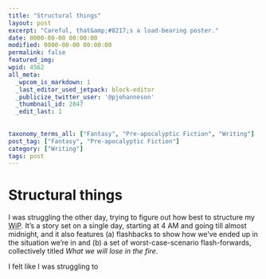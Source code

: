 ```yaml
---
title: "Structural things"
layout: post
excerpt: "Careful, that&amp;#8217;s a load-bearing poster."
date: 0000-00-00 00:00:00
modified: 0000-00-00 00:00:00
permalink: false
featured_img: 
wpid: 4562
all_meta: 
  _wpcom_is_markdown: 1
  _last_editor_used_jetpack: block-editor
  _publicize_twitter_user: '@pjohanneson'
  _thumbnail_id: 2847
  _edit_last: 1
  
  
taxonomy_terms_all: ["Fantasy", "Pre-apocalyptic Fiction", "Writing"]
post_tag: ["Fantasy", "Pre-apocalyptic Fiction"]
category: ["Writing"]
tags: post
---
```


# Structural things

I was struggling the other day, trying to figure out how best to structure my <abbr title="Work in Progress">WiP</abbr>. It’s a story set on a single day, starting at 4 AM and going till almost midnight, and it also features (a) flashbacks to show how we’ve ended up in the situation we’re in and (b) a set of worst-case-scenario flash-forwards, collectively titled *What we will lose in the fire*.

I felt like I was struggling to